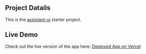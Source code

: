## Project Datails
This is the [assistant-ui](https://github.com/Yonom/assistant-ui) starter project.

## Live Demo
Check out the live version of the app here: [Deployed App on Vercel](https://chatai-tau-six.vercel.app)
